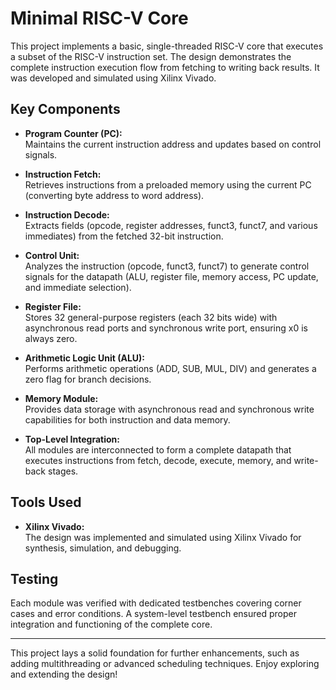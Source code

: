 # Minimal RISC-V Core

This project implements a basic, single-threaded RISC-V core that executes a subset of the RISC-V instruction set. The design demonstrates the complete instruction execution flow from fetching to writing back results. It was developed and simulated using Xilinx Vivado.

## Key Components

- **Program Counter (PC):**  
  Maintains the current instruction address and updates based on control signals.

- **Instruction Fetch:**  
  Retrieves instructions from a preloaded memory using the current PC (converting byte address to word address).

- **Instruction Decode:**  
  Extracts fields (opcode, register addresses, funct3, funct7, and various immediates) from the fetched 32-bit instruction.

- **Control Unit:**  
  Analyzes the instruction (opcode, funct3, funct7) to generate control signals for the datapath (ALU, register file, memory access, PC update, and immediate selection).

- **Register File:**  
  Stores 32 general-purpose registers (each 32 bits wide) with asynchronous read ports and synchronous write port, ensuring x0 is always zero.

- **Arithmetic Logic Unit (ALU):**  
  Performs arithmetic operations (ADD, SUB, MUL, DIV) and generates a zero flag for branch decisions.

- **Memory Module:**  
  Provides data storage with asynchronous read and synchronous write capabilities for both instruction and data memory.

- **Top-Level Integration:**  
  All modules are interconnected to form a complete datapath that executes instructions from fetch, decode, execute, memory, and write-back stages.

## Tools Used

- **Xilinx Vivado:**  
  The design was implemented and simulated using Xilinx Vivado for synthesis, simulation, and debugging.

## Testing

Each module was verified with dedicated testbenches covering corner cases and error conditions. A system-level testbench ensured proper integration and functioning of the complete core.

---

This project lays a solid foundation for further enhancements, such as adding multithreading or advanced scheduling techniques. Enjoy exploring and extending the design!


